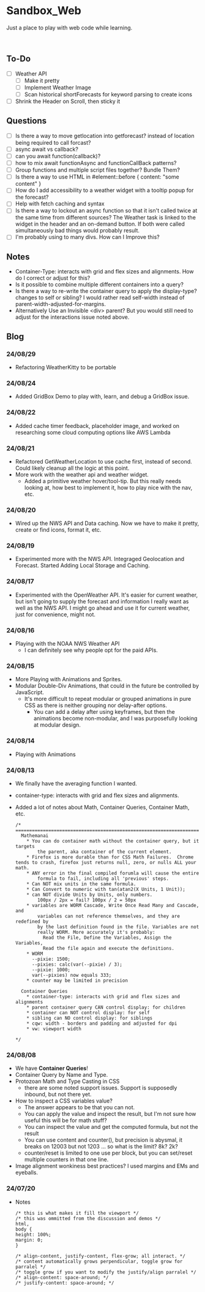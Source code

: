 # Sandbox_Web

Just a place to play with web code while learning. <br>

<br>

## To-Do

- [ ] Weather API
  - [ ] Make it pretty
  - [ ] Implement Weather Image
  - [ ] Scan historical shortForecasts for keyword parsing to create icons
- [ ] Shrink the Header on Scroll, then sticky it

## Questions

- [ ] Is there a way to move getlocation into getforecast? instead of location being required to call forcast?
- [ ] async await vs callback?
- [ ] can you await function(callback)?
- [ ] how to mix await functionAsync and functionCallBack patterns?
- [ ] Group functions and multiple script files together? Bundle Them?
- [ ] Is there a way to use HTML in #element::before { content: "some content" }
- [ ] How do I add accessibility to a weather widget with a tooltip popup for the forecast?
- [ ] Help with fetch caching and syntax
- [ ] Is there a way to lockout an async function so that it isn't called twice at the same time from different sources? The Weather task is linked to the widget in the header and an on-demand button. If both were called simultaneously bad things would probably result.
- [ ] I'm probably using to many divs. How can I Improve this?

## Notes

- Container-Type: interacts with grid and flex sizes and alignments. How do I correct or adjust for this?
- Is it possible to combine multiple different containers into a query?
- Is there a way to re-write the container query to apply the display-type? changes to self or sibling? I would rather read self-width instead of parent-width-adjusted-for-margins.
- Alternatively Use an Invisible \<div> parent? But you would still need to adjust for the interactions issue noted above.

## Blog

### 24/08/29

- Refactoring WeatherKitty to be portable

### 24/08/24

- Added GridBox Demo to play with, learn, and debug a GridBox issue.

### 24/08/22

- Added cache timer feedback, placeholder image, and worked on researching some cloud computing options like AWS Lambda

### 24/08/21

- Refactored GetWeatherLocation to use cache first, instead of second. Could likely cleanup all the logic at this point.
- More work with the weather api and weather widget.
  - Added a primitive weather hover/tool-tip. But this really needs looking at, how best to implement it, how to play nice with the nav, etc.

### 24/08/20

- Wired up the NWS API and Data caching. Now we have to make it pretty, create or find icons, format it, etc.

### 24/08/19

- Experimented more with the NWS API. Integraged Geolocation and Forecast. Started Adding Local Storage and Caching.

### 24/08/17

- Experimented with the OpenWeather API. It's easier for current weather, but isn't going to supply the forecast and information I really want as well as the NWS API. I might go ahead and use it for current weather, just for convenience, might not.

### 24/08/16

- Playing with the NOAA NWS Weather API
  - I can definitely see why people opt for the paid APIs.

### 24/08/15

- More Playing with Animations and Sprites.
- Modular Double-Div Animations, that could in the future be controlled by JavaScript.
  - It's more difficult to repeat modular or grouped animations in pure CSS as there is neither grouping nor delay-after options.
    - You can add a delay after using keyframes, but then the animations become non-modular, and I was purposefully looking at modular design.

### 24/08/14

- Playing with Animations

### 24/08/13

- We finally have the averaging function I wanted.
- container-type: interacts with grid and flex sizes and alignments.
- Added a lot of notes about Math, Container Queries, Container Math, etc.

  ```
  /* ========================================================================
    Mathemanai
      * You can do container math without the container query, but it targets
          the parent, aka container of the current element.
      * Firefox is more durable than for CSS Math Failures.  Chrome tends to crash, firefox just returns null, zero, or nulls ALL your math.
      * ANY error in the final compiled forumla will cause the entire
          formula to fail, including all 'previous' steps.
      * Can NOT mix units in the same formula.
      * Can Convert to numeric with tan(atan2(X Units, 1 Unit));
      * can NOT divide Units by Units, only numbers.
          100px / 2px = fail? 100px / 2 = 50px
      * variables are WORM Cascade, Write Once Read Many and Cascade, and
          variables can not reference themselves, and they are redefined by
          by the last definition found in the file. Variables are not
          really WORM. More accurately it's probably:
            Read the File, Define the Variables, Assign the Variables,
            Read the file again and execute the definitions.
      * WORM
        --pixie: 1500;
        --pixies: calc(var(--pixie) / 3);
        --pixie: 1000;
        var(--pixies) now equals 333;
      * counter may be limited in precision

    Container Queries
      * container-type: interacts with grid and flex sizes and alignments
      * parent container query CAN control display: for children
      * container can NOT control display: for self
      * sibling can NO control display: for siblings
      * cqw: width - borders and padding and adjusted for dpi
      * vw: viewport width

  */
  ```

### 24/08/08

- We have **Container Queries**!
- Container Query by Name and Type.
- Protozoan Math and Type Casting in CSS
  - there are some noted support issues. Support is supposedly inbound, but not there yet.
- How to inspect a CSS variables value?
  - The answer appears to be that you can not.
  - You can apply the value and inspect the result, but I'm not sure how useful this will be for math stuff?
  - You can inspect the value and get the computed formula, but not the result
  - You can use content and counter(), but precision is abysmal, it breaks on 12003 but not 1203 ... so what is the limit? 8k? 2k?
  - counter/reset is limited to one use per block, but you can set/reset multiple counters in that one line.
- Image alignment wonkiness best practices? I used margins and EMs and eyeballs.

### 24/07/20

- Notes

  ```
  /* this is what makes it fill the viewport */
  /* this was ommitted from the discussion and demos */
  html,
  body {
  height: 100%;
  margin: 0;
  }
  ```

  ```
  /* align-content, justify-content, flex-grow; all interact. */
  /* content automatically grows perpendicular, toggle grow for parralel */
  /* toggle grow if you want to modify the justify/align parralel */
  /* align-content: space-around; */
  /* justify-content: space-around; */
  ```
